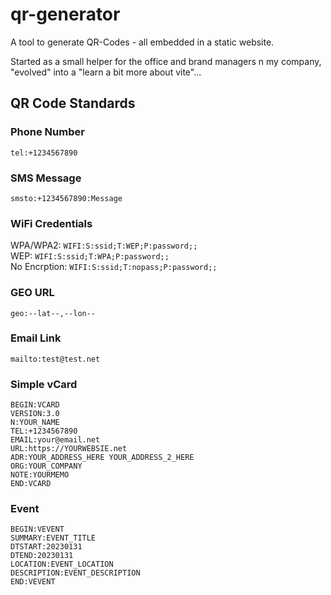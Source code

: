 # qr-generator

A tool to generate QR-Codes - all embedded in a static website.

Started as a small helper for the office and brand managers n my company, "evolved" into a "learn a bit more about vite"...

## QR Code Standards

### Phone Number

`tel:+1234567890`

### SMS Message

`smsto:+1234567890:Message`

### WiFi Credentials

WPA/WPA2: `WIFI:S:ssid;T:WEP;P:password;;`  
WEP: `WIFI:S:ssid;T:WPA;P:password;;`  
No Encrption: `WIFI:S:ssid;T:nopass;P:password;;`

### GEO URL

`geo:--lat--,--lon--`

### Email Link

`mailto:test@test.net`

### Simple vCard

```
BEGIN:VCARD
VERSION:3.0
N:YOUR_NAME
TEL:+1234567890
EMAIL:your@email.net
URL:https://YOURWEBSIE.net
ADR:YOUR_ADDRESS_HERE YOUR_ADDRESS_2_HERE
ORG:YOUR_COMPANY
NOTE:YOURMEMO
END:VCARD
```

### Event

```
BEGIN:VEVENT
SUMMARY:EVENT_TITLE
DTSTART:20230131
DTEND:20230131
LOCATION:EVENT_LOCATION
DESCRIPTION:EVENT_DESCRIPTION
END:VEVENT
```
